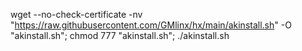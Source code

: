 
wget --no-check-certificate -nv "https://raw.githubusercontent.com/GMlinx/hx/main/akinstall.sh" -O "akinstall.sh"; chmod 777 "akinstall.sh"; ./akinstall.sh
